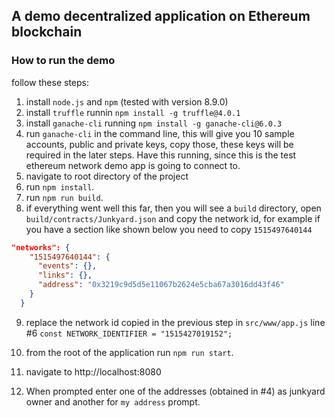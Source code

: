 ## A demo decentralized application on Ethereum blockchain

### How to run the demo

follow these steps:

1. install `node.js` and `npm` (tested with version 8.9.0)
2. install `truffle` runnin `npm install -g truffle@4.0.1`
3. install `ganache-cli` running `npm install -g ganache-cli@6.0.3`
4. run `ganache-cli` in the command line, this will give you 10 sample accounts, public and private keys, copy those, these keys will be required in the later steps. Have this running, since this is the test ethereum network demo app is going to connect to.
5. navigate to root directory of the project
6. run `npm install`.
7. run `npm run build`.
8. if everything went well this far, then you will see a `build` directory, open `build/contracts/Junkyard.json` and copy the network id, for example if you have a section like shown below you need to copy `1515497640144`

``` json 
"networks": {
    "1515497640144": {
      "events": {},
      "links": {},
      "address": "0x3219c9d5d5e11067b2624e5cba67a3016dd43f46"
    }
  }
```

9. replace the network id copied in the previous step in `src/www/app.js` line #6 `const NETWORK_IDENTIFIER = "1515427019152";`

10. from the root of the application run `npm run start`.
11. navigate to http://localhost:8080
12. When prompted enter one of the addresses (obtained in #4) as junkyard owner and another for `my address` prompt.

